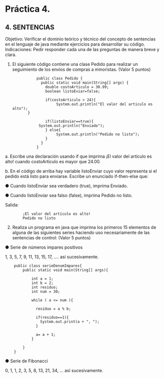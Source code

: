 # Práctica 4.

## 4. SENTENCIAS

Objetivo: Verificar el dominio teórico y técnico del concepto de sentencias en el lenguaje
de java mediante ejercicios para desarrollar su código.
Indicaciones: Pedir responder cada una de las preguntas de manera breve y clara.

1. El siguiente código contiene una clase Pedido para realizar un seguimiento de los
envíos de compras a minoristas. (Valor 5 puntos)

                  public class Pedido {
                    public static void main(String[] args) {
                      double costoArticulo = 30.99;
                      boolean listoEviar=false;
                      
                      if(costoArticulo > 24){
                           System.out.println("El valor del articulo es alto");
		      }
                      
                      if(listoEnviar==true){
		           System.out.println("Enviado");
                      } else{
                           System.out.println("Pedido no listo");
                      }
                    }
                  }

a. Escribe una declaración usando if que imprima ¡El valor del artículo es alto!
cuando costoArticulo es mayor que 24.00.

b. En el código de arriba hay variable listoEnviar cuyo valor representa si el pedido
está listo para enviarse. Escribe un enunciado if-then-else que:

● Cuando listoEnviar sea verdadero (true), imprima Enviado.

● Cuando listoEnviar sea falso (false), imprima Pedido no listo.

Salida:

            ¡El valor del artículo es alto!
            Pedido no listo

2. Realiza un programa en java que imprima los primeros 15 elementos de alguna de
las siguientes series haciendo uso necesariamente de las sentencias de control:
(Valor 5 puntos)

● Serie de números impares positivos

1, 3, 5, 7, 9, 11, 13, 15, 17, .... así sucesivamente.

        public class serieDenumImpares{
            public static void main(String[] args){

                int a = 1;
                int b = 2;
                int residuo;
                int num = 30;

                while ( a <= num ){

                  residuo = a % b;

                  if(residuo==1){
                    System.out.print(a + ", ");
                  }

                  a= a + 1;
                }

            }
        }


● Serie de Fibonacci

0, 1, 1, 2, 3, 5, 8, 13, 21, 34, ... así sucesivamente.


